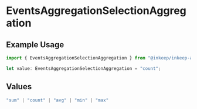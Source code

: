 # EventsAggregationSelectionAggregation

## Example Usage

```typescript
import { EventsAggregationSelectionAggregation } from "@inkeep/inkeep-analytics/models/components";

let value: EventsAggregationSelectionAggregation = "count";
```

## Values

```typescript
"sum" | "count" | "avg" | "min" | "max"
```